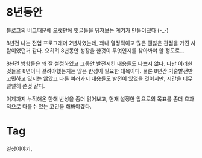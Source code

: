 8년동안
======
블로그의 버그때문에 오랫만에 옛글들을 뒤져보는 계기가 만들어졌다 (\-\_\-)

8년전 나는 전업 프로그래머 2년차였는데, 꽤나 열정적이고 많은 괜찮은 관점을 가진 사람이었던거 같다. 오히려 8년동안 성장을 한것이 무엇인지를 찾아봐야 할 정도로...

8년전 방향들은 꽤 잘 설정하였고 그동안 발전시킨 내용들도 나쁘지 않다. 다만 이러한것들을 8년이나 걸려야했는지는 많은 반성이 필요한 대목이다. 물론 8년간 기술발전만 고민하고 있지는 않았고 다른 여러가지 내용들도 발전이 있었을 것이지만, 시간을 너무 널널히 쓴것 같다.

이제까지 누적해온 한해 반성을 좀더 읽어보고, 현재 설정한 앞으로의 목표를 좀더 효과적으로 다룰수 있는 고민을 해봐야겠다.

Tag
====
일상이야기,